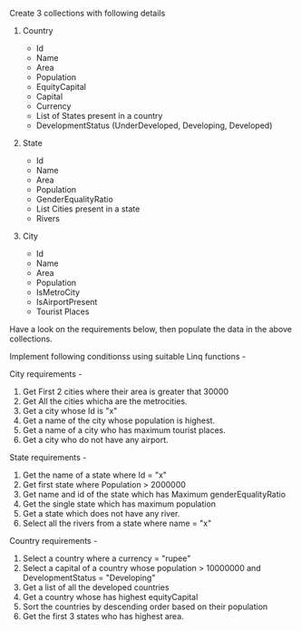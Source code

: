 Create 3    collections with following details
1. Country       
	- Id
	- Name
	- Area
	- Population
	- EquityCapital
	- Capital
	- Currency
	- List of States present in a country
	- DevelopmentStatus (UnderDeveloped, Developing, Developed)

2. State 
	- Id
	- Name
	- Area
	- Population
	- GenderEqualityRatio
	- List Cities present in a state
	- Rivers
   
3. City
	- Id
	- Name
	- Area
	- Population
	- IsMetroCity
	- IsAirportPresent	
	- Tourist Places

Have a look on the requirements below, then populate the data in the above collections.

Implement following conditionss using suitable Linq functions - 

City requirements - 
1. Get First 2 cities where their area is greater that 30000 
2. Get All the cities whicha are the metrocities.
3. Get a city whose Id is "x"
4. Get a name of the city whose population is highest.
5. Get a name of a city who has maximum tourist places.
6. Get a city who do not have any airport.

State requirements - 
1. Get the name of a state where Id = "x"
2. Get first state where Population > 2000000
3. Get name and id of the state which has Maximum genderEqualityRatio
4. Get the single state which has maximum population
5. Get a state which does not have any river.
6. Select all the rivers from a state where name = "x"

Country requirements - 
1. Select a country where a currency = "rupee"
2. Select a capital of a country whose population > 10000000 and DevelopmentStatus = "Developing"
3. Get a list of all the developed countries
4. Get a country whose has highest equityCapital
5. Sort the countries by descending order based on their population
6. Get the first 3 states who has highest area.
